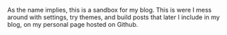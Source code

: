 As the name implies, this is a sandbox for my blog. This is were I mess around with settings, try themes, and build posts that later I include in my blog, on my personal page hosted on Github.

